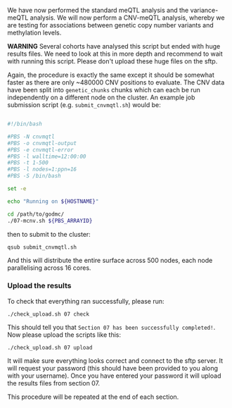 We have now performed the standard meQTL analysis and the variance-meQTL analysis. We will now perform a CNV-meQTL analysis, whereby we are testing for associations between genetic copy number variants and methylation levels. 

**WARNING** Several cohorts have analysed this script but ended with huge results files. We need to look at this in more depth and recommend to wait with running this script. Please don't upload these huge files on the sftp.

Again, the procedure is exactly the same except it should be somewhat faster as there are only ~480000 CNV positions to evaluate. The CNV data have been split into `genetic_chunks` chunks which can each be run independently on a different node on the cluster. An example job submission script (e.g. `submit_cnvmqtl.sh`) would be:

```bash

#!/bin/bash

#PBS -N cnvmqtl
#PBS -o cnvmqtl-output
#PBS -e cnvmqtl-error
#PBS -l walltime=12:00:00
#PBS -t 1-500
#PBS -l nodes=1:ppn=16
#PBS -S /bin/bash

set -e

echo "Running on ${HOSTNAME}"

cd /path/to/godmc/
./07-mcnv.sh ${PBS_ARRAYID}

```

then to submit to the cluster:

    qsub submit_cnvmqtl.sh

And this will distribute the entire surface across 500 nodes, each node parallelising across 16 cores.


### Upload the results

To check that everything ran successfully, please run:

```
./check_upload.sh 07 check
```

This should tell you that `Section 07 has been successfully completed!`. Now please upload the scripts like this:

```
./check_upload.sh 07 upload
```

It will make sure everything looks correct and connect to the sftp server. It will request your password (this should have been provided to you along with your username). Once you have entered your password it will upload the results files from section 07.

This procedure will be repeated at the end of each section.